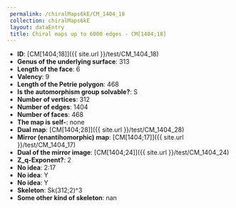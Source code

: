```yaml
--- 
 permalink: /chiralMaps6kE/CM_1404_18 
 collection: chiralMaps6kE
 layout: dataEntry
 title: Chiral maps up to 6000 edges - CM[1404;18]
---
```


- **ID**: [CM[1404;18]]({{ site.url }}/test/CM_1404_18)
- **Genus of the underlying surface**: 313
- **Length of the face**: 6
- **Valency**: 9
- **Length of the Petrie polygon**: 468
- **Is the automorphism group solvable?**: S
- **Number of vertices**: 312
- **Number of edges**: 1404
- **Number of faces**: 468
- **The map is self-**: none
- **Dual map**: [CM[1404;28]]({{ site.url }}/test/CM_1404_28)
- **Mirror (enantihomorphic) map**: [CM[1404;17]]({{ site.url }}/test/CM_1404_17)
- **Dual of the mirror image**: [CM[1404;24]]({{ site.url }}/test/CM_1404_24)
- **Z_q-Exponent?**: 2
- **No idea**:  2:17
- **No idea**: Y
- **No idea**: Y
- **Skeleton**: Sk(312;2)^3
- **Some other kind of skeleton**: nan
